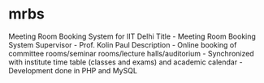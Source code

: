 # mrbs
Meeting Room Booking System for IIT Delhi
Title  			- Meeting Room Booking System 
Supervisor 		-  Prof. Kolin Paul
Description  	-  Online booking of committee rooms/seminar rooms/lecture halls/auditorium
				-  Synchronized with institute time table (classes and exams) and academic calendar
				-  Development done in PHP and MySQL